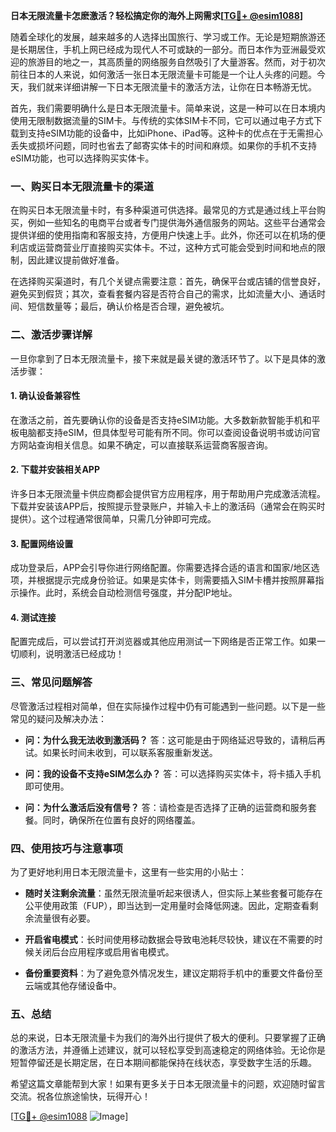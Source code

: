 **日本无限流量卡怎麽激活？轻松搞定你的海外上网需求[[TG💪+ @esim1088](https://t.me/s/esim1088)]**

随着全球化的发展，越来越多的人选择出国旅行、学习或工作。无论是短期旅游还是长期居住，手机上网已经成为现代人不可或缺的一部分。而日本作为亚洲最受欢迎的旅游目的地之一，其高质量的网络服务自然吸引了大量游客。然而，对于初次前往日本的人来说，如何激活一张日本无限流量卡可能是一个让人头疼的问题。今天，我们就来详细讲解一下日本无限流量卡的激活方法，让你在日本畅游无忧。

首先，我们需要明确什么是日本无限流量卡。简单来说，这是一种可以在日本境内使用无限制数据流量的SIM卡。与传统的实体SIM卡不同，它可以通过电子方式下载到支持eSIM功能的设备中，比如iPhone、iPad等。这种卡的优点在于无需担心丢失或损坏问题，同时也省去了邮寄实体卡的时间和麻烦。如果你的手机不支持eSIM功能，也可以选择购买实体卡。

### **一、购买日本无限流量卡的渠道**

在购买日本无限流量卡时，有多种渠道可供选择。最常见的方式是通过线上平台购买，例如一些知名的电商平台或者专门提供海外通信服务的网站。这些平台通常会提供详细的使用指南和客服支持，方便用户快速上手。此外，你还可以在机场的便利店或运营商营业厅直接购买实体卡。不过，这种方式可能会受到时间和地点的限制，因此建议提前做好准备。

在选择购买渠道时，有几个关键点需要注意：首先，确保平台或店铺的信誉良好，避免买到假货；其次，查看套餐内容是否符合自己的需求，比如流量大小、通话时间、短信数量等；最后，确认价格是否合理，避免被坑。

### **二、激活步骤详解**

一旦你拿到了日本无限流量卡，接下来就是最关键的激活环节了。以下是具体的激活步骤：

#### **1. 确认设备兼容性**
在激活之前，首先要确认你的设备是否支持eSIM功能。大多数新款智能手机和平板电脑都支持eSIM，但具体型号可能有所不同。你可以查阅设备说明书或访问官方网站查询相关信息。如果不确定，可以直接联系运营商客服咨询。

#### **2. 下载并安装相关APP**
许多日本无限流量卡供应商都会提供官方应用程序，用于帮助用户完成激活流程。下载并安装该APP后，按照提示登录账户，并输入卡上的激活码（通常会在购买时提供）。这个过程通常很简单，只需几分钟即可完成。

#### **3. 配置网络设置**
成功登录后，APP会引导你进行网络配置。你需要选择合适的语言和国家/地区选项，并根据提示完成身份验证。如果是实体卡，则需要插入SIM卡槽并按照屏幕指示操作。此时，系统会自动检测信号强度，并分配IP地址。

#### **4. 测试连接**
配置完成后，可以尝试打开浏览器或其他应用测试一下网络是否正常工作。如果一切顺利，说明激活已经成功！

### **三、常见问题解答**

尽管激活过程相对简单，但在实际操作过程中仍有可能遇到一些问题。以下是一些常见的疑问及解决办法：

- **问：为什么我无法收到激活码？**
  答：这可能是由于网络延迟导致的，请稍后再试。如果长时间未收到，可以联系客服重新发送。

- **问：我的设备不支持eSIM怎么办？**
  答：可以选择购买实体卡，将卡插入手机即可使用。

- **问：为什么激活后没有信号？**
  答：请检查是否选择了正确的运营商和服务套餐。同时，确保所在位置有良好的网络覆盖。

### **四、使用技巧与注意事项**

为了更好地利用日本无限流量卡，这里有一些实用的小贴士：

- **随时关注剩余流量**：虽然无限流量听起来很诱人，但实际上某些套餐可能存在公平使用政策（FUP），即当达到一定用量时会降低网速。因此，定期查看剩余流量很有必要。
  
- **开启省电模式**：长时间使用移动数据会导致电池耗尽较快，建议在不需要的时候关闭后台应用程序或启用省电模式。

- **备份重要资料**：为了避免意外情况发生，建议定期将手机中的重要文件备份至云端或其他存储设备中。

### **五、总结**

总的来说，日本无限流量卡为我们的海外出行提供了极大的便利。只要掌握了正确的激活方法，并遵循上述建议，就可以轻松享受到高速稳定的网络体验。无论你是短暂停留还是长期定居，在日本期间都能保持在线状态，享受数字生活的乐趣。

希望这篇文章能帮到大家！如果有更多关于日本无限流量卡的问题，欢迎随时留言交流。祝各位旅途愉快，玩得开心！

[[TG💪+ @esim1088](https://t.me/s/esim1088) ![Image](https://i.postimg.cc/4NQfJmqS/Snipaste-2025-05-13-00-14-12.png)]